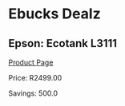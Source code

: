 
# Ebucks Dealz
## Epson: Ecotank L3111
[Product Page](https://www.ebucks.com/web/shop/productSelected.do?prodId=1093224948&catId=714948688)

Price: R2499.00

Savings: 500.0


	